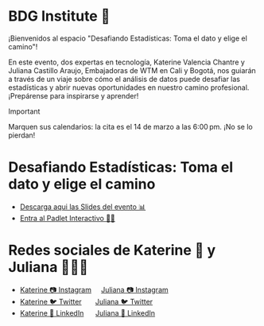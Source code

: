 # BDG Institute 💛
¡Bienvenidos al espacio "Desafiando Estadísticas: Toma el dato y elige el camino"! 

 En este evento, dos expertas en tecnología, Katerine Valencia Chantre y Juliana Castillo Araujo, Embajadoras de WTM en Cali y Bogotá, nos guiarán a través de un viaje sobre cómo el análisis de datos puede desafiar las estadísticas y abrir nuevas oportunidades en nuestro camino profesional. ¡Prepárense para inspirarse y aprender!

> [!IMPORTANT]
> Marquen sus calendarios: la cita es el 14 de marzo a las 6:00 pm. ¡No se lo pierdan!

# Desafiando Estadísticas: Toma el dato y elige el camino
* [Descarga aqui las Slides del evento 📊](https://github.com/julianacastilloaraujo/BDG-Institute/files/14609121/BDG.-.14.de.marzo.pdf)
* [Entra al Padlet Interactivo 🙌🏻](https://padlet.com/bdgpadlet/toma-el-dato-y-elige-el-camino-wmmkqmj1m7txa7al)

# Redes sociales de Katerine 💃 y Juliana 🙋🏼‍♀️
* [Katerine 📷 Instagram](https://www.instagram.com/katerinevach/?hl=es) &nbsp; &nbsp; [Juliana 📷 Instagram](https://www.instagram.com/julianacastilloaraujo/)
* [Katerine 🐦 Twitter](https://twitter.com/kate_vach) &nbsp; &nbsp; &nbsp; [Juliana 🐦 Twitter](https://twitter.com/jcastilloaraujo)
* [Katerine 💼 LinkedIn](https://www.linkedin.com/in/katerinevach/) &nbsp; &nbsp;&nbsp; [Juliana 💼 LinkedIn](https://www.linkedin.com/in/julianacastilloaraujo/)

